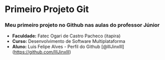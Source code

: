 # Primeiro Projeto Git

### Meu primeiro projeto no Github nas aulas do professor Júnior

- **Faculdade:** Fatec Ogari de Castro Pacheco (itapira)
- **Curso:** Desenvolvimento de Software Multiplataforma
- **Aluno:** Luis Felipe Alves - Perfil do Github [@lllJinxlll] (https://github.com/lllJinxlll)
